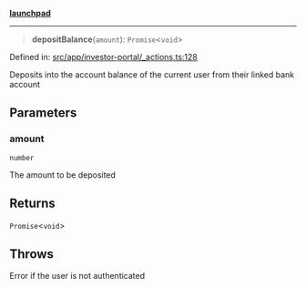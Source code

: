 [**launchpad**](index.md)

***

> **depositBalance**(`amount`): `Promise`\<`void`\>

Defined in: [src/app/investor-portal/\_actions.ts:128](https://github.com/victorbratov/launchpad/blob/d1815ef1a573b42ac1f231f3f3d6617bddce6dbe/src/app/investor-portal/_actions.ts#L128)

Deposits into the account balance of the current user from their linked bank account

## Parameters

### amount

`number`

The amount to be deposited

## Returns

`Promise`\<`void`\>

## Throws

Error if the user is not authenticated
